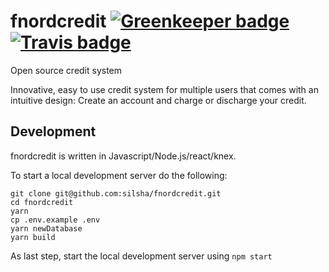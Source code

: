 # fnordcredit [![Greenkeeper badge](https://badges.greenkeeper.io/silsha/fnordcredit.svg)](https://greenkeeper.io/) [![Travis badge](https://travis-ci.org/silsha/fnordcredit.svg?branch=master)](https://travis-ci.org/silsha/fnordcredit)
Open source credit system

Innovative, easy to use credit system for multiple users that comes with an intuitive design: Create an account and charge or discharge your credit.

## Development
fnordcredit is written in Javascript/Node.js/react/knex.

To start a local development server do the following:

	git clone git@github.com:silsha/fnordcredit.git
	cd fnordcredit
	yarn
	cp .env.example .env
	yarn newDatabase
	yarn build


As last step, start the local development server using ```npm start```
